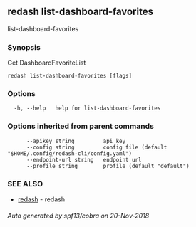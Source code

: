 ## redash list-dashboard-favorites

list-dashboard-favorites

### Synopsis

Get DashboardFavoriteList

```
redash list-dashboard-favorites [flags]
```

### Options

```
  -h, --help   help for list-dashboard-favorites
```

### Options inherited from parent commands

```
      --apikey string         api key
      --config string         config file (default "$HOME/.config/redash-cli/config.yaml")
      --endpoint-url string   endpoint url
      --profile string        profile (default "default")
```

### SEE ALSO

* [redash](redash.md)	 - redash

###### Auto generated by spf13/cobra on 20-Nov-2018
